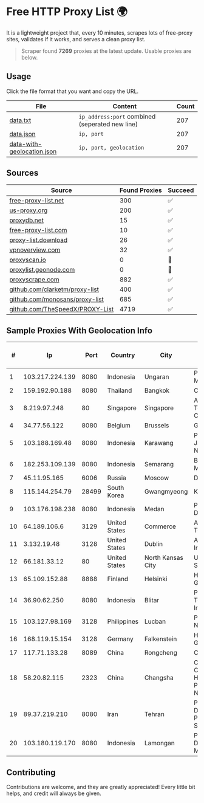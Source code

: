 
# Free HTTP Proxy List 🌍

It is a lightweight project that, every 10 minutes, scrapes lots of free-proxy sites, validates if it works, and serves a clean proxy list.


> Scraper found **7269** proxies at the latest update. Usable proxies are below.

## Usage

Click the file format that you want and copy the URL.


|File|Content|Count|
|----|-------|-----|
|[data.txt](https://raw.githubusercontent.com/themiralay/Proxy-List-World/master/data.txt)|`ip_address:port` combined (seperated new line)|207|
|[data.json](https://raw.githubusercontent.com/themiralay/Proxy-List-World/master/data.json)|`ip, port`|207|
|[data-with-geolocation.json](https://raw.githubusercontent.com/themiralay/Proxy-List-World/master/data-with-geolocation.json)|`ip, port, geolocation`|207|

## Sources

|Source|Found Proxies|Succeed|
|------|-------------|-------|
|[free-proxy-list.net](https://free-proxy-list.net)|300|✅|
|[us-proxy.org](https://www.us-proxy.org)|200|✅|
|[proxydb.net](http://proxydb.net)|15|✅|
|[free-proxy-list.com](https://free-proxy-list.com/?page=&port=&type%5B%5D=http&type%5B%5D=https&up_time=0&search=Search)|10|✅|
|[proxy-list.download](https://www.proxy-list.download/HTTP)|26|✅|
|[vpnoverview.com](https://vpnoverview.com/privacy/anonymous-browsing/free-proxy-servers)|32|✅|
|[proxyscan.io](https://www.proxyscan.io)|0|🚫|
|[proxylist.geonode.com](https://proxylist.geonode.com/api/proxy-list?limit=300&page=1&sort_by=lastChecked&sort_type=desc&protocols=http,https)|0|🚫|
|[proxyscrape.com](https://api.proxyscrape.com/v2/?request=displayproxies&protocol=http&timeout=10000&country=all&ssl=all&anonymity=all)|882|✅|
|[github.com/clarketm/proxy-list](https://raw.githubusercontent.com/clarketm/proxy-list/master/proxy-list-raw.txt)|400|✅|
|[github.com/monosans/proxy-list](https://raw.githubusercontent.com/monosans/proxy-list/main/proxies/http.txt)|685|✅|
|[github.com/TheSpeedX/PROXY-List](https://raw.githubusercontent.com/TheSpeedX/PROXY-List/master/http.txt)|4719|✅|


## Sample Proxies With Geolocation Info

|#|Ip|Port|Country|City|Internet Service Provider|
|-|--|----|-------|----|-------------------------|
|1|103.217.224.139|8080|Indonesia|Ungaran|PT Nesta Indo Media|
|2|159.192.90.188|8080|Thailand|Bangkok|CAT-BB|
|3|8.219.97.248|80|Singapore|Singapore|Alibaba (US) Technology Co., Ltd.|
|4|34.77.56.122|8080|Belgium|Brussels|Google LLC|
|5|103.188.169.48|8080|Indonesia|Karawang|PT Lintas Jaringan Nusantara|
|6|182.253.109.139|8080|Indonesia|Semarang|Biznet Metronet|
|7|45.11.95.165|6006|Russia|Moscow|Delta Ltd|
|8|115.144.254.79|28499|South Korea|Gwangmyeong|Korea Telecom|
|9|103.176.198.238|8080|Indonesia|Medan|PT Iweka Digital Solution|
|10|64.189.106.6|3129|United States|Commerce|Apogee Telecom Inc.|
|11|3.132.19.48|3128|United States|Dublin|Amazon.com, Inc.|
|12|66.181.33.12|80|United States|North Kansas City|UnReal Servers, LLC|
|13|65.109.152.88|8888|Finland|Helsinki|Hetzner Online GmbH|
|14|36.90.62.250|8080|Indonesia|Blitar|PT. Telekomunikasi Indonesia|
|15|103.127.98.169|3128|Philippines|Lucban|PT Biznet Gio Nusantara|
|16|168.119.15.154|3128|Germany|Falkenstein|Hetzner Online GmbH|
|17|117.71.133.28|8089|China|Rongcheng|Chinanet|
|18|58.20.82.115|2323|China|Changsha|CNC Group CHINA169 Hunan Province Network|
|19|89.37.219.210|8080|Iran|Tehran|Parvaresh Dadeha Co. Private Joint Stock|
|20|103.180.119.170|8080|Indonesia|Lamongan|PT Persada Data Multimedia|



## Contributing

Contributions are welcome, and they are greatly appreciated! Every
little bit helps, and credit will always be given.

